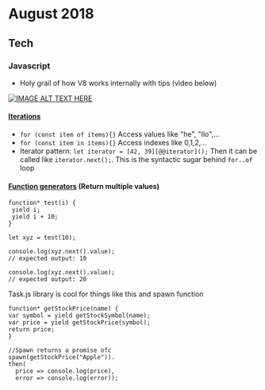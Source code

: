 August 2018
==========

Tech
----


### Javascript

  - Holy grail of how V8 works internally with tips (video below)
 
  [![IMAGE ALT TEXT HERE](https://img.youtube.com/vi/EhpmNyR2Za0/0.jpg)](https://www.youtube.com/watch?v=EhpmNyR2Za0)
  
  #### [Iterations](https://youtu.be/DqMFX91ToLw?t=22m23s)
  
  - `for (const item of items){}` Access values like "he", "llo",...
  - `for (const item in items){}` Access indexes like 0,1,2,...
  - Iterator pattern: `let iterator = [42, 39][@@iterator]();` Then it can be called like `iterator.next();`. This is the syntactic sugar behind `for..of` loop
  
   #### [Function generators](https://developer.mozilla.org/en-US/docs/Web/JavaScript/Reference/Statements/function*) (Return multiple values)
   
 ```
function* test(i) {
  yield i;
  yield i + 10;
}

let xyz = test(10);

console.log(xyz.next().value);
// expected output: 10

console.log(xyz.next().value);
// expected output: 20
  ```
  
 Task.js library is cool for things like this and spawn function
 
  ```
function* getStockPrice(name) {
  var symbol = yield getStockSymbol(name);
  var price = yield getStockPrice(symbol);
  return price;
}

//Spawn returns a promise ofc
spawn(getStockPrice("Apple")).
  then(
    price => console.log(price),
    error => console.log(error));
  ```
  
